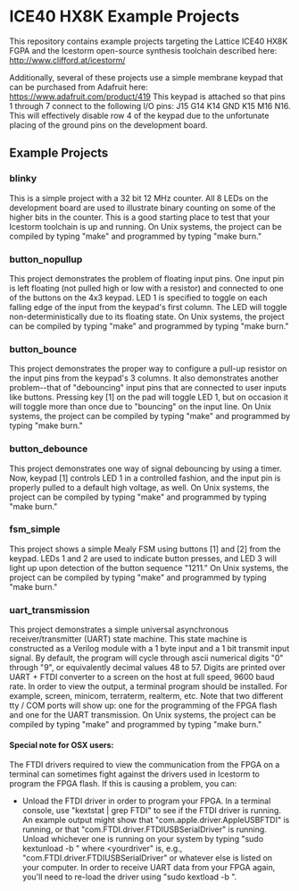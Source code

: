 # ICE40 HX8K Example Projects
This repository contains example projects targeting the Lattice ICE40 HX8K FGPA and the Icestorm open-source synthesis toolchain described here: 
http://www.clifford.at/icestorm/

Additionally, several of these projects use a simple membrane keypad that can be purchased from Adafruit here:
https://www.adafruit.com/product/419
This keypad is attached so that pins 1 through 7 connect to the following I/O pins: J15  G14  K14  GND  K15  M16  N16. This will effectively disable row 4 of the keypad due to the unfortunate placing of the ground pins on the development board. 

## Example Projects
### blinky
This is a simple project with a 32 bit 12 MHz counter. All 8 LEDs on the development board are used to illustrate binary counting on some of the higher bits in the counter. This is a good starting place to test that your Icestorm toolchain is up and running. On Unix systems, the project can be compiled by typing "make" and programmed by typing "make burn."

### button_nopullup
This project demonstrates the problem of floating input pins. One input pin is left floating (not pulled high or low with a resistor) and connected to one of the buttons on the 4x3 keypad. LED 1 is specified to toggle on each falling edge of the input from the keypad's first column. The LED will toggle non-deterministically due to its floating state. On Unix systems, the project can be compiled by typing "make" and programmed by typing "make burn."

### button_bounce
This project demonstrates the proper way to configure a pull-up resistor on the input pins from the keypad's 3 columns. It also demonstrates another problem--that of "debouncing" input pins that are connected to user inputs like buttons. Pressing key [1] on the pad will toggle LED 1, but on occasion it will toggle more than once due to "bouncing" on the input line.  On Unix systems, the project can be compiled by typing "make" and programmed by typing "make burn."

### button_debounce
This project demonstrates one way of signal debouncing by using a timer. Now, keypad [1] controls LED 1 in a controlled fashion, and the input pin is properly pulled to a default high voltage, as well.  On Unix systems, the project can be compiled by typing "make" and programmed by typing "make burn."

### fsm_simple
This project shows a simple Mealy FSM using buttons [1] and [2] from the keypad. LEDs 1 and 2 are used to indicate button presses, and LED 3 will light up upon detection of the button sequence "1211." On Unix systems, the project can be compiled by typing "make" and programmed by typing "make burn."

### uart_transmission
This project demonstrates a simple universal asynchronous receiver/transmitter (UART) state machine. This state machine is constructed as a Verilog module with a 1 byte input and a 1 bit transmit input signal. By default, the program will cycle through ascii numerical digits "0" through "9", or equivalently decimal values 48 to 57. Digits are printed over UART + FTDI converter to a screen on the host at full speed, 9600 baud rate. In order to view the output, a terminal program should be installed.  For example, screen, minicom, terraterm, realterm, etc. Note that two different tty / COM ports will show up: one for the programming of the FPGA flash and one for the UART transmission. On Unix systems, the project can be compiled by typing "make" and programmed by typing "make burn."

#### Special note for OSX users: 
The FTDI drivers required to view the communication from the FPGA on a terminal can sometimes fight against the drivers used in Icestorm to program the FPGA flash. If this is causing a problem, you can:
* Unload the FTDI driver in order to program your FPGA. In a terminal console, use "kextstat | grep FTDI" to see if the FTDI driver is running. An example output might show that "com.apple.driver.AppleUSBFTDI" is running, or that "com.FTDI.driver.FTDIUSBSerialDriver" is running. Unload whichever one is running on your system by typing "sudo kextunload -b <yourdriver>" where <yourdriver" is, e.g., "com.FTDI.driver.FTDIUSBSerialDriver" or whatever else is listed on your computer. In order to receive UART data from your FPGA again, you'll need to re-load the driver using "sudo kextload -b <yourdriver>".
